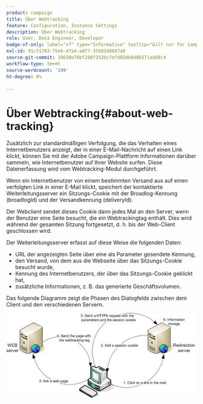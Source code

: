 ```yaml
---
product: campaign
title: Über Webtracking
feature: Configuration, Instance Settings
description: Über Webtracking
role: User, Data Engineer, Developer
badge-v7-only: label="v7" type="Informative" tooltip="Gilt nur für Campaign Classic v7"
exl-id: 91c31703-75e6-47a4-a877-35682dd687a9
source-git-commit: 28638e76bf286f253bc7efd02db848b571ad88c4
workflow-type: tm+mt
source-wordcount: '199'
ht-degree: 8%

---
```


# Über Webtracking{#about-web-tracking}

Zusätzlich zur standardmäßigen Verfolgung, die das Verhalten eines Internetbenutzers anzeigt, der in einer E-Mail-Nachricht auf einen Link klickt, können Sie mit der Adobe Campaign-Plattform Informationen darüber sammeln, wie Internetbenutzer auf Ihrer Website surfen. Diese Datenerfassung wird vom Webtracking-Modul durchgeführt.

Wenn ein Internetbenutzer von einem bestimmten Versand aus auf einen verfolgten Link in einer E-Mail klickt, speichert der kontaktierte Weiterleitungsserver ein Sitzungs-Cookie mit der Broadlog-Kennung (broadlogId) und der Versandkennung (deliveryId).

Der Webclient sendet dieses Cookie dann jedes Mal an den Server, wenn der Benutzer eine Seite besucht, die ein Webtrackingtag enthält. Dies wird während der gesamten Sitzung fortgesetzt, d. h. bis der Web-Client geschlossen wird.

Der Weiterleitungsserver erfasst auf diese Weise die folgenden Daten:

* URL der angezeigten Seite über eine als Parameter gesendete Kennung,
* den Versand, von dem aus die Webseite über das Sitzungs-Cookie besucht wurde,
* Kennung des Internetbenutzers, der über das Sitzungs-Cookie geklickt hat,
* zusätzliche Informationen, z. B. das generierte Geschäftsvolumen.

Das folgende Diagramm zeigt die Phasen des Dialogfelds zwischen dem Client und den verschiedenen Servern.

![](assets/d_ncs_integration_webtracking_structure1.png)

